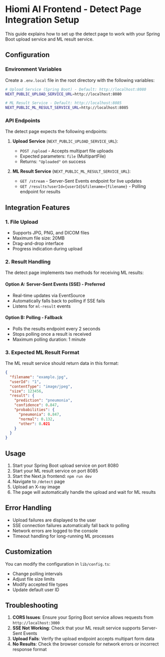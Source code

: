 # Hiomi AI Frontend - Detect Page Integration Setup

This guide explains how to set up the detect page to work with your Spring Boot upload service and ML result service.

## Configuration

### Environment Variables

Create a `.env.local` file in the root directory with the following variables:

```bash
# Upload Service (Spring Boot) - Default: http://localhost:8080
NEXT_PUBLIC_UPLOAD_SERVICE_URL=http://localhost:8080

# ML Result Service - Default: http://localhost:8085
NEXT_PUBLIC_ML_RESULT_SERVICE_URL=http://localhost:8085
```

### API Endpoints

The detect page expects the following endpoints:

1. **Upload Service** (`NEXT_PUBLIC_UPLOAD_SERVICE_URL`):

   - `POST /upload` - Accepts multipart file uploads
   - Expected parameters: `file` (MultipartFile)
   - Returns: `"Uploaded"` on success

2. **ML Result Service** (`NEXT_PUBLIC_ML_RESULT_SERVICE_URL`):
   - `GET /stream` - Server-Sent Events endpoint for live updates
   - `GET /results?userId={userId}&filename={filename}` - Polling endpoint for results

## Integration Features

### 1. File Upload

- Supports JPG, PNG, and DICOM files
- Maximum file size: 20MB
- Drag-and-drop interface
- Progress indication during upload

### 2. Result Handling

The detect page implements two methods for receiving ML results:

#### Option A: Server-Sent Events (SSE) - Preferred

- Real-time updates via EventSource
- Automatically falls back to polling if SSE fails
- Listens for `ml-result` events

#### Option B: Polling - Fallback

- Polls the results endpoint every 2 seconds
- Stops polling once a result is received
- Maximum polling duration: 1 minute

### 3. Expected ML Result Format

The ML result service should return data in this format:

```json
{
  "filename": "example.jpg",
  "userId": "1",
  "contentType": "image/jpeg",
  "size": 123456,
  "result": {
    "prediction": "pneumonia",
    "confidence": 0.847,
    "probabilities": {
      "pneumonia": 0.847,
      "normal": 0.132,
      "other": 0.021
    }
  }
}
```

## Usage

1. Start your Spring Boot upload service on port 8080
2. Start your ML result service on port 8085
3. Start the Next.js frontend: `npm run dev`
4. Navigate to `/detect` page
5. Upload an X-ray image
6. The page will automatically handle the upload and wait for ML results

## Error Handling

- Upload failures are displayed to the user
- SSE connection failures automatically fall back to polling
- Network errors are logged to the console
- Timeout handling for long-running ML processes

## Customization

You can modify the configuration in `lib/config.ts`:

- Change polling intervals
- Adjust file size limits
- Modify accepted file types
- Update default user ID

## Troubleshooting

1. **CORS Issues**: Ensure your Spring Boot service allows requests from `http://localhost:3000`
2. **SSE Not Working**: Check that your ML result service supports Server-Sent Events
3. **Upload Fails**: Verify the upload endpoint accepts multipart form data
4. **No Results**: Check the browser console for network errors or incorrect response format


